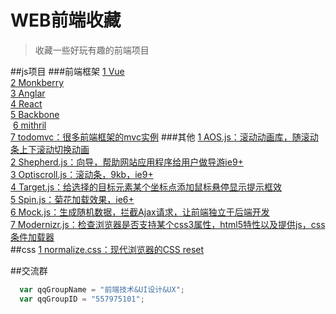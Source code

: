 WEB前端收藏
===
>收藏一些好玩有趣的前端项目

##js项目
###前端框架
  [1 Vue](https://github.com/vuejs/vue "简洁，数据驱动，组件化，快速，虚拟dom")<br/>
  [2 Monkberry](http://monkberry.js.org/ "小，简单，快速")<br/>
  [3 Anglar](https://github.com/angular/angular "双向绑定，组件丰富")<br/>
  [4 React](https://github.com/facebook/react "快速，简单，虚拟dom")<br/>
  [5 Backbone](https://github.com/jashkenas/backbone "兼容性好，对复杂数据处理的好")<br/>
  [6 mithril](http://mithril.js.org/ "虚拟dom，渲染速度快，小")<br/>
  [7 todomvc：很多前端框架的mvc实例](https://github.com/tastejs/todomvc)
###其他
  [1 AOS.js：滚动动画库，随滚动条上下滚动切换动画](https://github.com/michalsnik/aos)<br/>
  [2 Shepherd.js：向导，帮助网站应用程序给用户做导游ie9+](https://github.com/HubSpot/shepherd)<br/>
  [3 Optiscroll.js：滚动条，9kb，ie9+](https://github.com/angular/angular "双向绑定，组件丰富")<br/>
  [4 Target.js：给选择的目标元素某个坐标点添加鼠标悬停显示提示框效](https://github.com/luisvinicius167/target.js)<br/>
  [5 Spin.js：菊花加载效果，ie6+](https://github.com/jstorimer/spin)<br/>
  [6 Mock.js：生成随机数据，拦截Ajax请求，让前端独立于后端开发](https://github.com/nuysoft/Mock/tree/refactoring)<br/>
  [7 Modernizr.js：检查浏览器是否支持某个css3属性，html5特性以及提供js，css条件加载器](https://github.com/Modernizr/Modernizr)<br/>
##css
  [1 normalize.css：现代浏览器的CSS reset](https://github.com/necolas/normalize.css)<br/>

##交流群

```javascript
  var qqGroupName = "前端技术&UI设计&UX";
  var qqGroupID = "557975101";
```
